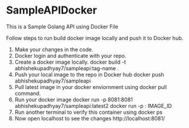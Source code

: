 # SampleAPIDocker
This is a Sample Golang API using Docker File

Follow steps to run build docker image locally and push it to Docker hub.

1. Make your changes in the code.
2. Docker login and authenticate with your repo.
2. Create a docker image locally.
docker build -t abhishekupadhyay7/sampleapi:tag-name .
3. Push your local image to the repo in Docker hub
docker push abhishekupadhyay7/sampleapi 
4. Pull latest image in your docker enviornment using 
docker pull command.
5. Run your docker image 
docker run -p 8081:8081 abhishekupadhyay7/sampleapi:latest2
docker run -p <your-port-external>:<docker-internal-port-exposed-for-access> IMAGE_ID
6. Run another terminal to verify this container using 
docker ps 
7. Now open localhost to see the changes 
http://localhost:8081/
